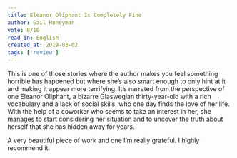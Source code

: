 ```yaml
---
title: Eleanor Oliphant Is Completely Fine
author: Gail Honeyman
vote: 8/10
read_in: English
created_at: 2019-03-02
tags: ['review']
---
```


[//]: # (  <a target="_blank" rel="noopener" href="https://www.librarything.com/work/18440381/">)
[//]: # (    <img src="/images/eleanor-oliphant-is-completely-fine.jpg" width="150" alt="Eleanor Oliphant Is Completely Fine" />)
[//]: # (</a>)

This is one of those stories where the author makes you feel something horrible has happened but where she’s also smart enough to only hint at it and making it appear more terrifying. It’s narrated from the perspective of one Eleanor Oliphant, a bizarre Glaswegian thirty-year-old with a rich vocabulary and a lack of social skills, who one day finds the love of her life. With the help of a coworker who seems to take an interest in her, she manages to start considering her situation and to uncover the truth about herself that she has hidden away for years.

A very beautiful piece of work and one I’m really grateful. I highly recommend it.
